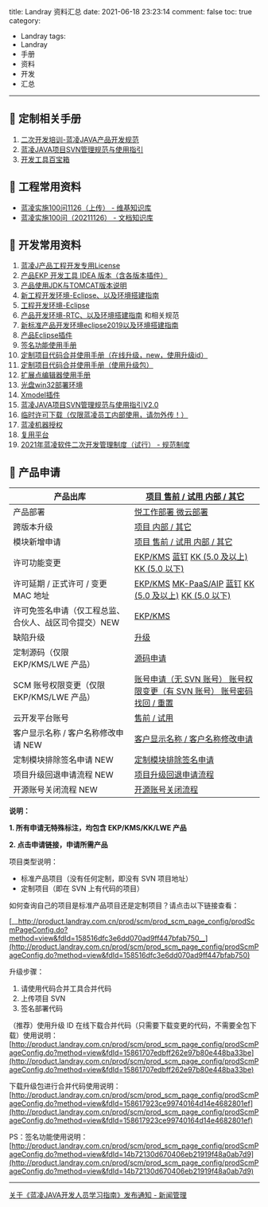 title: Landray 资料汇总
date: 2021-06-18 23:23:14
comment: false
toc: true
category: 
 - Landray
tags: 
 - Landray
 - 手册
 - 资料
 - 开发
 - 汇总
---

## 📘 定制相关手册

1. [二次开发培训-蓝凌JAVA产品开发规范](http://java.landray.com.cn/kms/multidoc/kms_multidoc_knowledge/kmsMultidocKnowledge.do?method=view&fdId=14ab3fcfc97f5c4b8ac9de541558dce8)
2. [蓝凌JAVA项目SVN管理规范与使用指引](http://product.landray.com.cn/prod/scm/prod_scm_page_config/prodScmPageConfig.do?method=view&fdId=15428d7e632f5cfe160f5124a39b81f3&s_css=default)
3. [开发工具百宝箱](http://product.landray.com.cn/prod/scm/prod_scm_page_config/prodScmPageConfig.do?method=view&fdId=1435183e7cf4474a751a1224f45a19d8&s_css=default)

## 📕 工程常用资料

- [蓝凌实施100问1126（上传） - 维基知识库](https://java.landray.com.cn/kms/wiki/kms_wiki_main/kmsWikiMain.do?method=view&forwardStr=stylepage&fdId=17d5b201a4d1cb1dede9195482ab84cd&utm_source=mkpaas&lang=zh-cn)
- [蓝凌实施100问（20211126） - 文档知识库](https://java.landray.com.cn/kms/multidoc/kms_multidoc_knowledge/kmsMultidocKnowledge.do?method=view&fdId=17c969c5a2f9554d915564e489686892)

## 📘 开发常用资料

1. [蓝凌J产品工程开发专用License](http://product.landray.com.cn/prod/scm/prod_scm_page_config/prodScmPageConfig.do?method=view&fdId=1399ad69919fc532f85b6ad4271a9d4d)
2. [产品EKP 开发工具 IDEA 版本（含各版本插件）](http://product.landray.com.cn/prod/scm/prod_scm_page_config/prodScmPageConfig.do?method=view&fdId=17665f0ef7d358eb3cb2a1745589160b&s_css=default)
3. [产品使用JDK与TOMCAT版本说明](http://product.landray.com.cn/prod/scm/prod_scm_page_config/prodScmPageConfig.do?method=view&fdId=17288dacf290031909e1930408f8405a&s_css=default)
4. [新工程开发环境-Eclipse、以及环境搭建指南](http://product.landray.com.cn/prod/scm/prod_scm_page_config/prodScmPageConfig.do?method=view&fdId=1739a29d816ecd85d6d0fe541ccb9e68&s_css=default)
5. [工程开发环境-Eclipse](http://product.landray.com.cn/prod/scm/prod_scm_page_config/prodScmPageConfig.do?method=view&fdId=14362f25ce9062402351f1147f58c9ab&s_css=office2007)
6. [产品开发环境-RTC、以及环境搭建指南](http://product.landray.com.cn/prod/scm/prod_scm_page_config/prodScmPageConfig.do?method=view&fdId=14362f692a78af295cdcf3d41ec8f10d&s_css=office2007) 和相关规范
7. [新标准产品开发环境eclipse2019以及环境搭建指南](http://product.landray.com.cn/prod/scm/prod_scm_page_config/prodScmPageConfig.do?method=view&fdId=170c22a21d664e0b671250046bf8426e&s_css=default)
8. [产品Eclipse插件](http://product.landray.com.cn/prod/scm/prod_scm_page_config/prodScmPageConfig.do?method=view&fdId=14b711534fe7ec549ef1f7f47cb8fe04)
9. [签名功能使用手册](http://product.landray.com.cn/prod/scm/prod_scm_page_config/prodScmPageConfig.do?method=view&fdId=14b72130d670406eb21919f48a0ab7d9)
10. [定制项目代码合并使用手册（在线升级，new，使用升级id）](http://product.landray.com.cn/prod/scm/prod_scm_page_config/prodScmPageConfig.do?method=view&fdId=15c3470f3f286fa109f71884578aa6b8)
11. [定制项目代码合并使用手册（使用升级包）](http://product.landray.com.cn/prod/scm/prod_scm_page_config/prodScmPageConfig.do?method=view&fdId=14b721530deef699206503742eeb08aa)
12. [扩展点编辑器使用手册](http://product.landray.com.cn/prod/scm/prod_scm_page_config/prodScmPageConfig.do?method=view&fdId=14b7240ad7035df3965c7f7459094315)
13. [光盘win32部署环境](http://product.landray.com.cn/prod/scm/prod_scm_page_config/prodScmPageConfig.do?method=view&fdId=14d7430b9c1c237e03352024dd7b10a3&s_css=default)
14. [Xmodel插件](http://product.landray.com.cn/prod/scm/prod_scm_page_config/prodScmPageConfig.do?method=view&fdId=14eaa52c1ea0bb4035e8e2b43c5a128f&s_css=default)
15. [蓝凌JAVA项目SVN管理规范与使用指引V2.0](http://product.landray.com.cn/prod/scm/prod_scm_page_config/prodScmPageConfig.do?method=view&fdId=15428d7e632f5cfe160f5124a39b81f3&s_css=default)
16. [临时许可下载（仅限蓝凌员工内部使用，请勿外传！）](http://product.landray.com.cn/prod/scm/downloadLicense.jsp)
17. [蓝凌机器授权](http://product.landray.com.cn/moduleindex.jsp?nav=/prod/scm/tree.jsp&main=%2Fprod%2Fscm%2Fprod_scm_project%2FprodScmProject.do%3Fmethod%3Dlist%26myProd%3Dtrue%26s_path%3D!%7Bmessage(prod-scm%3AprodScmProject.myProd)%7D&j_module=true)
18. [复用平台](http://mall.landray.com.cn/core01/km/reuse/km_reuse_redevelop/kmReuseRedevelop.do?method=goodsList)
19. [2021年蓝凌软件二次开发管理制度（试行） - 规范制度](http://java.landray.com.cn/km/institution/km_institution_knowledge/kmInstitutionKnowledge.do?method=view&fdId=177fc4acbec58d6b39b74ee42bab413b&s_css=default)

## 📘 产品申请

| 产品出库                                              | [项目 ](http://bmp.landray.com.cn/km/econtract/km_econtract_product_out/kmEcontractProductOut.do?method=add)[售前 / 试用 ](http://product.landray.com.cn/prod/scm/prod_scm_redirect/prod_scm_redirect_cd.jsp)[内部 / 其它](http://product.landray.com.cn/prod/scm/prod_scm_redirect/prod_scm_redirect_cd.jsp)                                                                                                                                                                                                                                                                                                                                                                                                                      |
| ------------------------------------------------------- | ------------------------------------------------------------------------------------------------------------------------------------------------------------------------------------------------------------------------------------------------------------------------------------------------------------------------------------------------------------------------------------------------------------------------------------------------------------------------------------------------------------------------------------------------------------------------------------------------------------------------------------------------------------------------------------------------------------------------------------ |
| 产品部署                                              | [悦工作部署 ](http://java.landray.com.cn/km/review/km_review_main/kmReviewMain.do?method=add&fdTemplateId=1543c0a7d34b904298acc424870a5895)[微云部署](http://java.landray.com.cn/km/review/km_review_main/kmReviewMain.do?method=add&fdTemplateId=147433b06b35ca7d459846c49b5af5f1)                                                                                                                                                                                                                                                                                                                                                                                                                                                |
| 跨版本升级                                            | [项目 ](http://bmp.landray.com.cn/km/econtract/km_econtract_product_out/kmEcontractProductOut.do?method=add)[内部 / 其它](http://product.landray.com.cn/km/review/km_review_main/kmReviewMain.do?method=add&fdTemplateId=14f86e3307a96d9034788424ed1a5393)                                                                                                                                                                                                                                                                                                                                                                                                                                                                         |
| 模块新增申请                                          | [项目 ](http://bmp.landray.com.cn/km/econtract/km_econtract_product_out/kmEcontractProductOut.do?method=add)[售前 / 试用 ](http://product.landray.com.cn/km/review/km_review_main/kmReviewMain.do?method=add&fdTemplateId=14f86db043ff0390b2d965042ac82c71)[内部 / 其它](http://product.landray.com.cn/km/review/km_review_main/kmReviewMain.do?method=add&fdTemplateId=14f86db043ff0390b2d965042ac82c71)                                                                                                                                                                                                                                                                                                                          |
| 许可功能变更                                          | [EKP/KMS](http://product.landray.com.cn/km/review/km_review_main/kmReviewMain.do?method=add&fdTemplateId=13c465c78014e0a35c7a0a94d68bda5b) [蓝钉](http://product.landray.com.cn/km/review/km_review_main/kmReviewMain.do?method=add&fdTemplateId=16f82f277b13daba48247fc4082bd2ff) [KK (5.0 及以上)](http://product.landray.com.cn/km/review/km_review_main/kmReviewMain.do?method=add&fdTemplateId=14f8c00cbde4b7a4c1c06814d7ba0231) [KK (5.0 以下)](http://product.landray.com.cn/km/review/km_review_main/kmReviewMain.do?method=add&fdTemplateId=12e186877a0459ef689e75d472cbfbce)                                                                                                                                             |
| 许可延期 / 正式许可 / 变更 MAC 地址                   | [EKP/KMS](http://product.landray.com.cn/km/review/km_review_main/kmReviewMain.do?method=add&fdTemplateId=14fb6754fca9d7c4b15c6f840e09c810) [MK-PaaS/AIP](http://product.landray.com.cn/km/review/km_review_main/kmReviewMain.do?method=add&fdTemplateId=170235b8f6321f7c1b213464eb183fc8) [蓝钉](http://product.landray.com.cn/km/review/km_review_main/kmReviewMain.do?method=add&fdTemplateId=16ed691e60fe85ff7ec485d4e53a7871) [KK (5.0 及以上)](http://product.landray.com.cn/km/review/km_review_main/kmReviewMain.do?method=add&fdTemplateId=14fb6754790ac0ef06aaebf4969b5dd9) [KK (5.0 以下)](http://java.landray.com.cn/km/review/km_review_main/kmReviewMain.do?method=add&fdTemplateId=12e186877a0459ef689e75d472cbfbce) |
| 许可免签名申请（仅工程总监、合伙人、战区司令提交）NEW | [EKP/KMS](http://product.landray.com.cn/km/review/km_review_main/kmReviewMain.do?method=add&fdTemplateId=171e2f2231f842f6ad9711643ae9e408&s_css=default)                                                                                                                                                                                                                                                                                                                                                                                                                                                                                                                                                                           |
| 缺陷升级                                              | [升级](http://product.landray.com.cn/km/review/km_review_main/kmReviewMain.do?method=add&fdTemplateId=14f86e3307a96d9034788424ed1a5393)                                                                                                                                                                                                                                                                                                                                                                                                                                                                                                                                                                                            |
| 定制源码（仅限 EKP/KMS/LWE 产品）                     | [源码申请](http://product.landray.com.cn/prod/scm/prod_scm_redirect/prod_scm_redirect_source.jsp)                                                                                                                                                                                                                                                                                                                                                                                                                                                                                                                                                                                                                                  |
| SCM 账号权限变更（仅限 EKP/KMS/LWE 产品）             | [账号申请（无 SVN 账号） ](http://product.landray.com.cn/km/review/km_review_main/kmReviewMain.do?method=add&fdTemplateId=1406284c148c702c8b7c8d74f55865c0)[账号权限变更（有 SVN 账号） ](http://product.landray.com.cn/km/review/km_review_main/kmReviewMain.do?method=add&fdTemplateId=140628ec7ba309174b1c44f4be691dd3)[账号密码找回 / 重置](http://product.landray.com.cn/km/review/km_review_main/kmReviewMain.do?method=add&fdTemplateId=14ac9e02788df0eebe3cdf54930a5179)                                                                                                                                                                                                                                                   |
| 云开发平台账号                                        | [售前 / 试用](http://product.landray.com.cn/km/review/km_review_main/kmReviewMain.do?method=add&fdTemplateId=163d9b9003cebee4d5839c84ddfb7904)                                                                                                                                                                                                                                                                                                                                                                                                                                                                                                                                                                                     |
| 客户显示名称 / 客户名称修改申请 NEW                   | [客户显示名称 / 客户名称修改申请](http://product.landray.com.cn/km/review/km_review_main/kmReviewMain.do?method=add&fdTemplateId=171e2cf543a80047c13090a49cab5800&s_css=default)                                                                                                                                                                                                                                                                                                                                                                                                                                                                                                                                                   |
| 定制模块排除签名申请 NEW                              | [定制模块排除签名申请](http://product.landray.com.cn/km/review/km_review_main/kmReviewMain.do?method=add&fdTemplateId=171e4c92188f6476eae94de4544b2a21&s_css=default)                                                                                                                                                                                                                                                                                                                                                                                                                                                                                                                                                              |
| 项目升级回退申请流程 NEW                              | [项目升级回退申请流程](http://product.landray.com.cn/km/review/km_review_main/kmReviewMain.do?method=add&fdTemplateId=173376618fc34cc55c2d98b4b1eb34a9&s_css=default)                                                                                                                                                                                                                                                                                                                                                                                                                                                                                                                                                              |
| 开源账号关闭流程 NEW                                  | [开源账号关闭流程](http://product.landray.com.cn/km/review/km_review_main/kmReviewMain.do?method=add&fdTemplateId=17346ff62605606de44dabf43f781dce&s_css=default)                                                                                                                                                                                                                                                                                                                                                                                                                                                                                                                                                                  |

**说明：**

**1. 所有申请无特殊标注，均包含 EKP/KMS/KK/LWE 产品**

**2. 点击申请链接，申请所需产品**

项目类型说明：

- 标准产品项目（没有任何定制，即没有 SVN 项目地址）
- 定制项目（即在 SVN 上有代码的项目）

如何查询自己的项目是标准产品项目还是定制项目？请点击以下链接查看：

[__http://product.landray.com.cn/prod/scm/prod_scm_page_config/prodScmPageConfig.do?method=view&fdId=158516dfc3e6dd070ad9ff447bfab750__](http://product.landray.com.cn/prod/scm/prod_scm_page_config/prodScmPageConfig.do?method=view&fdId=158516dfc3e6dd070ad9ff447bfab750)

升级步骤：

1. 请使用代码合并工具合并代码
2. 上传项目 SVN
3. 签名部署代码

（推荐）使用升级 ID 在线下载合并代码（只需要下载变更的代码，不需要全包下载）使用说明：[http://product.landray.com.cn/prod/scm/prod_scm_page_config/prodScmPageConfig.do?method=view&fdId=15861707edbff262e97b80e448ba33be](http://product.landray.com.cn/prod/scm/prod_scm_page_config/prodScmPageConfig.do?method=view&fdId=15861707edbff262e97b80e448ba33be)

下载升级包进行合并代码使用说明：[http://product.landray.com.cn/prod/scm/prod_scm_page_config/prodScmPageConfig.do?method=view&fdId=158617923ce99740164d14e4682801ef](http://product.landray.com.cn/prod/scm/prod_scm_page_config/prodScmPageConfig.do?method=view&fdId=158617923ce99740164d14e4682801ef)

PS：签名功能使用说明：[http://product.landray.com.cn/prod/scm/prod_scm_page_config/prodScmPageConfig.do?method=view&fdId=14b72130d670406eb21919f48a0ab7d9](http://product.landray.com.cn/prod/scm/prod_scm_page_config/prodScmPageConfig.do?method=view&fdId=14b72130d670406eb21919f48a0ab7d9)

---

[关于《蓝凌JAVA开发人员学习指南》发布通知 - 新闻管理](http://java.landray.com.cn/sys/news/sys_news_main/sysNewsMain.do?method=view&fdId=139bed589a412b438fa3023407fa7abf)
